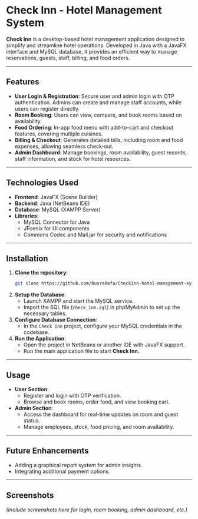 # Check Inn - Hotel Management System

**Check Inn** is a desktop-based hotel management application designed to simplify and streamline hotel operations. Developed in Java with a JavaFX interface and MySQL database, it provides an efficient way to manage reservations, guests, staff, billing, and food orders.

---

## Features

- **User Login & Registration**: Secure user and admin login with OTP authentication. Admins can create and manage staff accounts, while users can register directly.
- **Room Booking**: Users can view, compare, and book rooms based on availability.
- **Food Ordering**: In-app food menu with add-to-cart and checkout features, covering multiple cuisines.
- **Billing & Checkout**: Generates detailed bills, including room and food expenses, allowing seamless check-out.
- **Admin Dashboard**: Manage bookings, room availability, guest records, staff information, and stock for hotel resources.
  
---

## Technologies Used

- **Frontend**: JavaFX (Scene Builder)
- **Backend**: Java (NetBeans IDE)
- **Database**: MySQL (XAMPP Server)
- **Libraries**: 
  - MySQL Connector for Java
  - JFoenix for UI components
  - Commons Codec and Mail.jar for security and notifications

---

## Installation

1. **Clone the repository**:
    ```bash
    git clone https://github.com/BusraRafa/CheckInn-hotel-management-system.git
    ```
2. **Setup the Database**:
   - Launch XAMPP and start the MySQL service.
   - Import the SQL file (`check_inn.sql`) in phpMyAdmin to set up the necessary tables.
3. **Configure Database Connection**:
   - In the `Check Inn` project, configure your MySQL credentials in the codebase.
4. **Run the Application**:
   - Open the project in NetBeans or another IDE with JavaFX support.
   - Run the main application file to start **Check Inn**.

---

## Usage

- **User Section**:
  - Register and login with OTP verification.
  - Browse and book rooms, order food, and view booking cart.
- **Admin Section**:
  - Access the dashboard for real-time updates on room and guest status.
  - Manage employees, stock, food pricing, and room availability.
  
---

## Future Enhancements

- Adding a graphical report system for admin insights.
- Integrating additional payment options.

---

## Screenshots

*(Include screenshots here for login, room booking, admin dashboard, etc.)*
